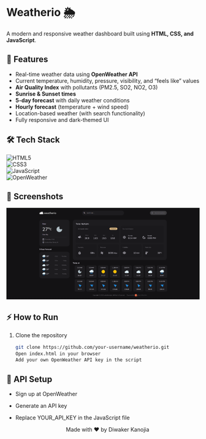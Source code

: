 # Weatherio 🌦️

A modern and responsive weather dashboard built using **HTML, CSS, and JavaScript**.

## 🚀 Features

- Real-time weather data using **OpenWeather API**
- Current temperature, humidity, pressure, visibility, and “feels like” values
- **Air Quality Index** with pollutants (PM2.5, SO2, NO2, O3)
- **Sunrise & Sunset times**
- **5-day forecast** with daily weather conditions
- **Hourly forecast** (temperature + wind speed)
- Location-based weather (with search functionality)
- Fully responsive and dark-themed UI

## 🛠️ Tech Stack

 ![HTML5](https://img.shields.io/badge/HTML5-E34F26?style=for-the-badge&logo=html5&logoColor=white) <br>
![CSS3](https://img.shields.io/badge/CSS3-1572B6?style=for-the-badge&logo=css3&logoColor=white)  <br>
 ![JavaScript](https://img.shields.io/badge/JavaScript-F7DF1E?style=for-the-badge&logo=javascript&logoColor=black) <br>
![OpenWeather](https://img.shields.io/badge/OpenWeather-FF4F00?style=for-the-badge&logo=openweathermap&logoColor=white)


## 📸 Screenshots

![Weather Dashboard Preview](assest/userInterface.png)

## ⚡ How to Run

1. Clone the repository
   ```bash
   git clone https://github.com/your-username/weatherio.git
   Open index.html in your browser
   Add your own OpenWeather API key in the script

## 🔑 API Setup
- Sign up at OpenWeather
- Generate an API key
- Replace YOUR_API_KEY in the JavaScript file

  <div align="center">
   Made with ❤️ by Diwaker Kanojia
  </div>
